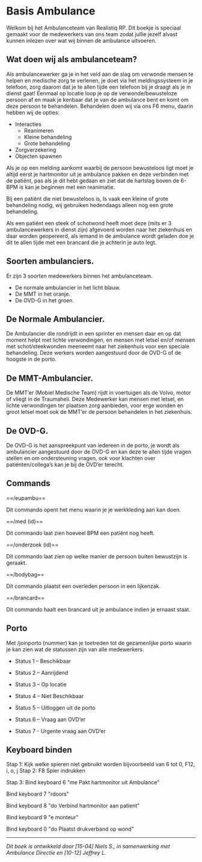 # Basis Ambulance 
Welkom bij het Ambulanceteam van Realistiq RP.
Dit boekje is speciaal gemaakt voor de medewerkers van ons team zodat jullie jezelf alvast kunnen inlezen over wat wij binnen de ambulance uitvoeren.

## Wat doen wij als ambulanceteam?
Als ambulancewerker ga je in het veld aan de slag om verwonde mensen te helpen en medische zorg te verlenen, je doet via het meldingssysteem in je telefoon, zorg daarom dat je te allen tijde een telefoon bij je draagt als je in dienst gaat!
Eenmaal op locatie loop je op de verwonde/bewusteloze persoon af en maak je kenbaar dat je van de ambulance bent en komt om deze persoon te behandelen.
Behandelen doen wij via ons F6 menu, daarin hebben wij de opties:
- Interacties
  - Reanimeren
  - Kleine behandeling
  - Grote behandeling
- Zorgverzekering
- Objecten spawnen

Als je op een melding aankomt waarbij de persoon bewusteloos ligt moet je altijd eerst je hartmonitor uit je ambulance pakken en deze verbinden met de patiënt, pas als je dit hebt gedaan en ziet dat de hartslag boven de 6-BPM is kan je beginnen met een reanimatie.

Bij een patiënt die niet bewusteloos is, Is vaak een kleine of grote behandeling nodig, wij gebruiken hedendaags alleen nog een grote behandeling.

Als een patiënt een steek of schotwond heeft moet deze (mits er 3 ambulancewerkers in dienst zijn) afgevoerd worden naar het ziekenhuis en daar worden geopereerd, als iemand in de ambulance wordt geladen doe je dit te allen tijde met een brancard die je achterin je auto legt.

## Soorten ambulanciers.
Er zijn 3 soorten medewerkers binnen het ambulanceteam.
- De normale ambulancier in het licht blauw.
- De MMT in het oranje.
- De OVD-G in het groen.

## De Normale Ambulancier.
De Ambulancier die rondrijdt in een sprinter en mensen daar en op dat moment helpt met lichte verwondingen, en mensen met letsel en/of mensen met schot/steekwonden meeneemt naar het ziekenhuis voor een speciale behandeling. Deze werkers worden aangestuurd door de OVD-G of de hoogste in de porto.

## De MMT-Ambulancier.
De MMT’er (Mobiel Medische Team) rijdt in voertuigen als de Volvo, motor of vliegt in de Traumaheli. Deze Medewerker kan mensen met letsel, en lichte verwondingen ter plaatsen zorg aanbieden, voor erge wonden en groot letsel moet ook de MMT’er de persoon behandelen in het ziekenhuis.

## De OVD-G.
De OVD-G is het aanspreekpunt van iedereen in de porto, je wordt als ambulancier aangestuurd door de OVD-G en kan deze te allen tijde vragen stellen en om ondersteuning vragen, ook voor klachten over patiënten/collega’s kan je bij de OVD’er terecht.

## Commands

==/eupambu==

Dit commando opent het menu waarin je je werkkleding aan kan doen.


==/med (id)==

Dit commando laat zien hoeveel BPM een patiënt nog heeft.


==/onderzoek (id)==

Dit commando laat zien op welke manier de persoon buiten bewustzijn is geraakt.

==/bodybag==

Dit commando plaatst een overleden persoon in een lijkenzak.

==/brancard==

Dit commando haalt een brancard uit je ambulance indien je ernaast staat.

## Porto
Met /joinporto (nummer) kan je toetreden tot de gezamenlijke porto waarin je kan zien wat de statussen zijn van alle medewerkers.
- Status 1 – Beschikbaar

- Status 2 – Aanrijdend

- Status 3 – Op locatie

- Status 4 – Niet Beschikbaar

- Status 5 – Uitloggen uit de porto

- Status 6 – Vraag aan OVD’er

- Status 7 - Urgente vraag aan OVD’er

## Keyboard binden

Stap 1: Kijk welke spieren niet gebruikt worden bijvoorbeeld van 6 tot 0, F12, i, o, j
Stap 2: F8 Spier indrukken

Stap 3: 
Bind keyboard 6 "me Pakt hartmonitor uit Ambulance" 

Bind keyboard 7 "rdoors"

Bind keyboard 8 "do Verbind hartmonitor aan patient"

Bind keyboard 9 "e monteur"

Bind keyboard 0 "do Plaatst drukverband op wond"

---------------------

*Dit boek is ontwikkeld door [15-04] Niels S., in samenwerking met Ambulance Directie en [10-12] Jeffrey L.*